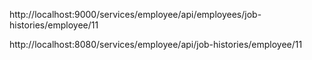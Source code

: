 http://localhost:9000/services/employee/api/employees/job-histories/employee/11

http://localhost:8080/services/employee/api/job-histories/employee/11
